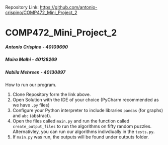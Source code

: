 Repository Link: https://github.com/antonio-crispino/COMP472_Mini_Project_2

# COMP472_Mini_Project_2

##### Antonio Crispino - 40109690

##### Maira Malhi - 40128269

##### Nabila Mehreen - 40130897

How to run our program.

1. Clone Repository form the link above.
2. Open Solution with the IDE of your choice (PyCharm recommended as we have ```.py``` files)
3. Configure your Python interpreter to include libraries ```pandas``` (for graphs) and ```abc``` (abstract).
4. Open the files called ```main.py``` and run the function called ```create_output_files``` to run the algorithms on fifty random puzzles.
   Alternativley, you can run our algorithms indivdiually in the ```tests.py```.
5. If ```main.py``` was run, the outputs will be found under outputs folder.
